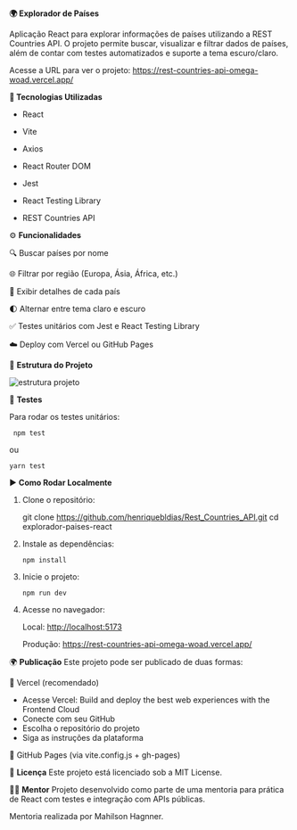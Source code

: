 **🌍 Explorador de Países**

Aplicação React para explorar informações de países utilizando a REST Countries API. O projeto 		permite buscar, visualizar e filtrar dados de países, além de contar com testes automatizados e suporte a tema escuro/claro.

Acesse a URL para ver o projeto: https://rest-countries-api-omega-woad.vercel.app/

**🚀 Tecnologias Utilizadas**
    
   

 - React
   
   
 - Vite

   
   

 - Axios

   
     

 - React Router DOM

   
  

 - Jest

   
      

 - React Testing Library

   
      

 - REST Countries API

⚙️ **Funcionalidades**

🔍 Buscar países por nome

🌐 Filtrar por região (Europa, Ásia, África, etc.)

🧾 Exibir detalhes de cada país

🌓 Alternar entre tema claro e escuro

✅ Testes unitários com Jest e React Testing Library

☁️ Deploy com Vercel ou GitHub Pages

📁 **Estrutura do Projeto**

![estrutura projeto](https://github.com/user-attachments/assets/d772af79-23f6-4a30-94f1-0d3ad12e7959)


🧪 **Testes**

  Para rodar os testes unitários:

     npm test 
    
   
 
ou

    yarn test

▶️ **Como Rodar Localmente**

 1. Clone o repositório:

	  git clone <https://github.com/henriquebldias/Rest_Countries_API.git>  cd explorador-paises-react

 2. Instale as dependências:

	    npm install

 3. Inicie o projeto:

  

	    npm run dev
	    

 4. Acesse no navegador:

	Local: <http://localhost:5173>

	Produção: https://rest-countries-api-omega-woad.vercel.app/

🌍 **Publicação**
Este projeto pode ser publicado de duas formas:

🔹 Vercel (recomendado)
		

 - Acesse Vercel: Build and deploy the best web experiences with the
   Frontend Cloud
 - Conecte com seu GitHub
 - Escolha o repositório do projeto
 - Siga as instruções da plataforma

🔹 GitHub Pages (via vite.config.js + gh-pages)

📄 **Licença**
	Este projeto está licenciado sob a MIT License.

🙋‍♂️ **Mentor**
Projeto desenvolvido como parte de uma mentoria para prática de React com testes e integração com APIs públicas.

Mentoria realizada por Mahilson Hagnner.
